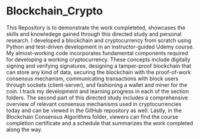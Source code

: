 # Blockchain_Crypto
This Repository is to demonstrate the work completeted, showcases the skills and knowledege gained through this directed study and personal research. I developed a blockchain and cryptocurrency from scratch using Python and test-driven development in an instructor-guided Udemy course. My almost-working code incorporates fundamental components required for developing a  working cryptocurrency. These concepts include digitally signing and verifying signatures, designing a tamper-proof blockchain that can store any kind of data, securing the blockchain with the proof-of-work consensus mechanism, communicating transactions with block users through sockets (client-server), and fashioning a wallet and miner for the coin. I track my development and learning progress in each of the section folders. The second part of this directed study includes a comprehensive overview of relevant consensus mechanisms used in cryptocurrencies today and can be viewed in the GitHub repository as well. Lastly, in the Blockchain Consensus Algorithms folder, viewers can find the course completion certificate and a schedule that summarizes the work completed along the way. 
